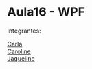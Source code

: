 # Aula16 - WPF

Integrantes: 

[Carla](https://github.com/carlarani)  
[Caroline](https://github.com/Caroline-githubb)  
[Jaqueline](https://github.com/jaquerossetto)  
